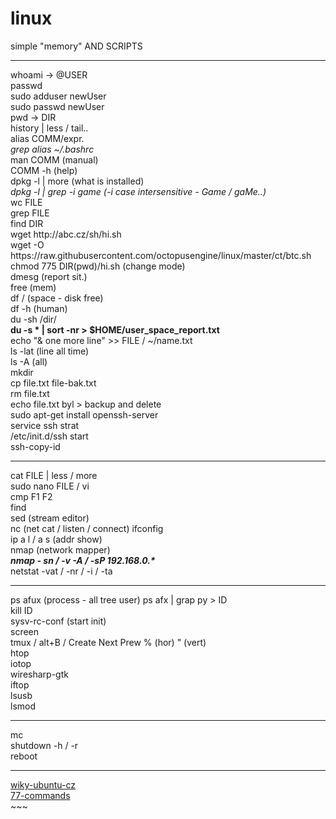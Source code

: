 # linux<br />

simple "memory" AND SCRIPTS<br />
<hr />
whoami -> @USER<br />
passwd<br />
sudo adduser newUser<br />
sudo passwd newUser<br />
pwd -> DIR<br />
history | less / tail..<br />
alias COMM/expr.<br />
<i>grep alias ~/.bashrc</i><br />
man COMM (manual)<br />
COMM -h (help)<br />
dpkg -l | more (what is installed)<br />
<i>dpkg -l | grep -i game (-i case intersensitive - Game / gaMe..)</i><br />
wc FILE<br />
grep FILE<br />
find DIR<br />
wget http://abc.cz/sh/hi.sh<br />
wget -O https://raw.githubusercontent.com/octopusengine/linux/master/ct/btc.sh<br />
chmod 775 DIR(pwd)/hi.sh (change mode)<br />
dmesg (report sit.)<br />
free (mem)<br />
df / (space - disk free)<br />
df -h (human)<br />
du -sh /dir/<br />
<b>du -s * | sort -nr > $HOME/user_space_report.txt</b><br />
echo "& one more line" >> FILE / ~/name.txt<br />
ls -lat (line all time)<br />
ls -A (all)<br />
mkdir<br />
cp file.txt file-bak.txt<br />
rm file.txt<br />
echo file.txt byl > backup and delete<br />
sudo apt-get install openssh-server<br />
service ssh strat<br />
/etc/init.d/ssh start<br />
ssh-copy-id<br />
<hr />
cat FILE | less / more<br />
sudo nano FILE / vi<br />
cmp F1 F2<br />
find <br />
sed (stream editor)<br />
nc (net cat / listen / connect)
ifconfig<br />
ip a l / a s (addr show)<br />
nmap (network mapper)<br />
<b><i>nmap - sn / -v -A / -sP 192.168.0.*</i></b><br />
netstat -vat / -nr / -i / -ta<br />
<hr />
ps afux (process - all tree user)
ps afx | grap py > ID<br />
kill ID<br />
sysv-rc-conf (start init)<br />
screen<br />
tmux / alt+B / Create Next Prew % (hor) " (vert)<br />
htop<br />
iotop<br />
wiresharp-gtk<br />
iftop<br />
lsusb<br />
lsmod<br />
<hr />
mc<br />
shutdown -h / -r<br />
reboot<br />

<hr />
<a href=http://wiki.ubuntu.cz/z%C3%A1kladn%C3%AD_p%C5%99%C3%ADkazy>wiky-ubuntu-cz</a><br />
<a href=http://searchdatacenter.techtarget.com/tutorial/77-Linux-commands-and-utilities-youll-actually-use>77-commands</a><br />
~~~

